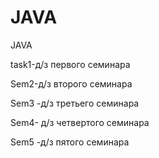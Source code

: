 # JAVA
JAVA

task1-д/з первого семинара

Sem2-д/з второго семинара

Sem3 -д/з третьего семинара

Sem4- д/з четвертого семинара

Sem5 -д/з пятого семинара

